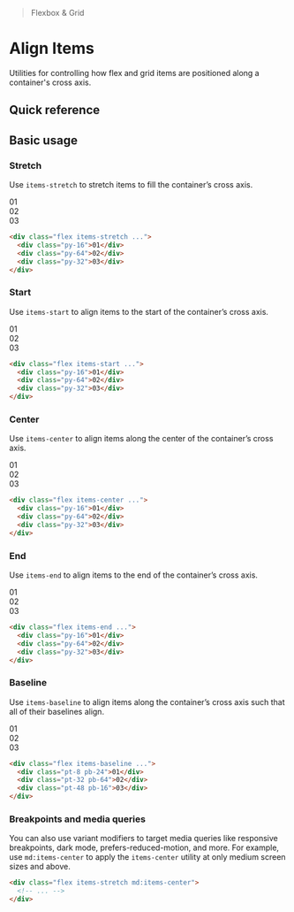 > Flexbox & Grid

# Align Items
Utilities for controlling how flex and grid items are positioned along a container's cross axis.

## Quick reference

<qr-table />

## Basic usage
### Stretch
Use `items-stretch` to stretch items to fill the container’s cross axis.

<container>
  <box striped class="grid grid-cols-3 items-stretch gap-24 rounded-4" fg-color="var(--tw-purple-fg)" bg-color="var(--tw-purple-bg)">
    <div class="py-16 bg-purple-500 ex-box">01</div>
    <div class="py-64 bg-purple-500 ex-box">02</div>
    <div class="py-32 bg-purple-500 ex-box">03</div>
  </box>
</container>

```html
<div class="flex items-stretch ...">
  <div class="py-16">01</div>
  <div class="py-64">02</div>
  <div class="py-32">03</div>
</div>
```

### Start
Use `items-start` to align items to the start of the container’s cross axis.

<container>
  <box striped class="grid grid-cols-3 items-start gap-24 rounded-4" fg-color="var(--tw-violet-fg)" bg-color="var(--tw-violet-bg)">
    <div class="py-16 bg-violet-500 ex-box">01</div>
    <div class="py-64 bg-violet-500 ex-box">02</div>
    <div class="py-32 bg-violet-500 ex-box">03</div>
  </box>
</container>

```html
<div class="flex items-start ...">
  <div class="py-16">01</div>
  <div class="py-64">02</div>
  <div class="py-32">03</div>
</div>
```

### Center
Use `items-center` to align items along the center of the container’s cross axis.

<container>
  <box striped class="grid grid-cols-3 items-center gap-24 rounded-4" fg-color="var(--tw-pink-fg)" bg-color="var(--tw-pink-bg)">
    <div class="py-16 bg-pink-500 ex-box">01</div>
    <div class="py-64 bg-pink-500 ex-box">02</div>
    <div class="py-32 bg-pink-500 ex-box">03</div>
  </box>
</container>

```html
<div class="flex items-center ...">
  <div class="py-16">01</div>
  <div class="py-64">02</div>
  <div class="py-32">03</div>
</div>
```

### End
Use `items-end` to align items to the end of the container’s cross axis.

<container>
  <box striped class="grid grid-cols-3 items-end gap-24 rounded.4" fg-color="var(--tw-indigo-fg)" bg-color="var(--tw-indigo-bg)">
    <div class="py-16 bg-indigo-500 ex-box">01</div>
    <div class="py-64 bg-indigo-500 ex-box">02</div>
    <div class="py-32 bg-indigo-500 ex-box">03</div>
  </box>
</container>

```html
<div class="flex items-end ...">
  <div class="py-16">01</div>
  <div class="py-64">02</div>
  <div class="py-32">03</div>
</div>
```

### Baseline
Use `items-baseline` to align items along the container’s cross axis such that all of their baselines align.

<container>
  <box striped class="grid grid-cols-3 items-baseline gap-24 rounded-4" fg-color="var(--tw-blue-fg)" bg-color="var(--tw-blue-bg)">
    <div class="pt-8 pb-24 bg-blue-500 ex-box">01</div>
    <div class="pt-32 pb-64 bg-blue-500 ex-box">02</div>
    <div class="pt-48 pb-16 bg-blue-500 ex-box">03</div>
  </box>
</container>

```html
<div class="flex items-baseline ...">
  <div class="pt-8 pb-24">01</div>
  <div class="pt-32 pb-64">02</div>
  <div class="pt-48 pb-16">03</div>
</div>
```

### Breakpoints and media queries
You can also use variant modifiers to target media queries like responsive breakpoints, dark mode, prefers-reduced-motion, and more. For example, use `md:items-center` to apply the `items-center` utility at only medium screen sizes and above.

```html
<div class="flex items-stretch md:items-center">
  <!-- ... -->
</div>
```
